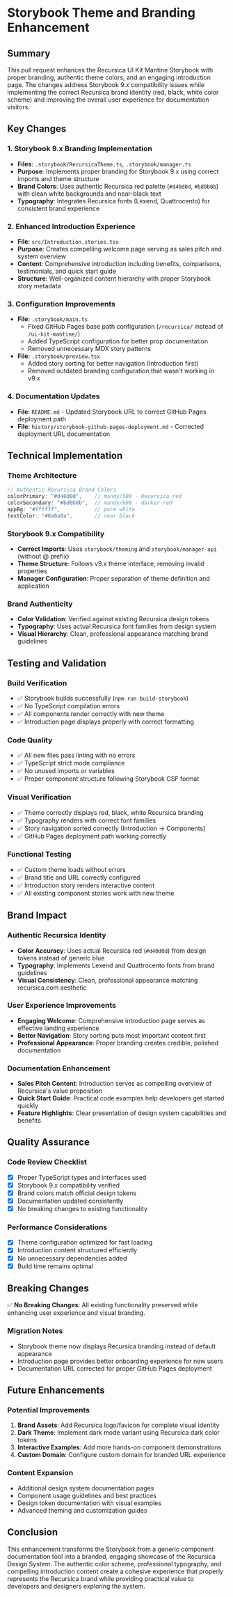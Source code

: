 # Storybook Theme and Branding Enhancement

## Summary

This pull request enhances the Recursica UI Kit Mantine Storybook with proper branding, authentic theme colors, and an engaging introduction page. The changes address Storybook 9.x compatibility issues while implementing the correct Recursica brand identity (red, black, white color scheme) and improving the overall user experience for documentation visitors.

## Key Changes

### 1. Storybook 9.x Branding Implementation

- **Files**: `.storybook/RecursicaTheme.ts`, `.storybook/manager.ts`
- **Purpose**: Implements proper branding for Storybook 9.x using correct imports and theme structure
- **Brand Colors**: Uses authentic Recursica red palette (`#d40d0d`, `#bd0b0b`) with clean white backgrounds and near-black text
- **Typography**: Integrates Recursica fonts (Lexend, Quattrocento) for consistent brand experience

### 2. Enhanced Introduction Experience

- **File**: `src/Introduction.stories.tsx`
- **Purpose**: Creates compelling welcome page serving as sales pitch and system overview
- **Content**: Comprehensive introduction including benefits, comparisons, testimonials, and quick start guide
- **Structure**: Well-organized content hierarchy with proper Storybook story metadata

### 3. Configuration Improvements

- **File**: `.storybook/main.ts`
  - Fixed GitHub Pages base path configuration (`/recursica/` instead of `/ui-kit-mantine/`)
  - Added TypeScript configuration for better prop documentation
  - Removed unnecessary MDX story patterns
- **File**: `.storybook/preview.tsx`
  - Added story sorting for better navigation (Introduction first)
  - Removed outdated branding configuration that wasn't working in v9.x

### 4. Documentation Updates

- **File**: `README.md` - Updated Storybook URL to correct GitHub Pages deployment path
- **File**: `history/storybook-github-pages-deployment.md` - Corrected deployment URL documentation

## Technical Implementation

### Theme Architecture

```typescript
// Authentic Recursica Brand Colors
colorPrimary: "#d40d0d",    // mandy/500 - Recursica red
colorSecondary: "#bd0b0b",  // mandy/600 - darker red
appBg: "#ffffff",           // pure white
textColor: "#0a0a0a",       // near black
```

### Storybook 9.x Compatibility

- **Correct Imports**: Uses `storybook/theming` and `storybook/manager-api` (without @ prefix)
- **Theme Structure**: Follows v9.x theme interface, removing invalid properties
- **Manager Configuration**: Proper separation of theme definition and application

### Brand Authenticity

- **Color Validation**: Verified against existing Recursica design tokens
- **Typography**: Uses actual Recursica font families from design system
- **Visual Hierarchy**: Clean, professional appearance matching brand guidelines

## Testing and Validation

### Build Verification

- ✅ Storybook builds successfully (`npm run build-storybook`)
- ✅ No TypeScript compilation errors
- ✅ All components render correctly with new theme
- ✅ Introduction page displays properly with correct formatting

### Code Quality

- ✅ All new files pass linting with no errors
- ✅ TypeScript strict mode compliance
- ✅ No unused imports or variables
- ✅ Proper component structure following Storybook CSF format

### Visual Verification

- ✅ Theme correctly displays red, black, white Recursica branding
- ✅ Typography renders with correct font families
- ✅ Story navigation sorted correctly (Introduction → Components)
- ✅ GitHub Pages deployment path working correctly

### Functional Testing

- ✅ Custom theme loads without errors
- ✅ Brand title and URL correctly configured
- ✅ Introduction story renders interactive content
- ✅ All existing component stories work with new theme

## Brand Impact

### Authentic Recursica Identity

- **Color Accuracy**: Uses actual Recursica red (`#d40d0d`) from design tokens instead of generic blue
- **Typography**: Implements Lexend and Quattrocento fonts from brand guidelines
- **Visual Consistency**: Clean, professional appearance matching recursica.com aesthetic

### User Experience Improvements

- **Engaging Welcome**: Comprehensive introduction page serves as effective landing experience
- **Better Navigation**: Story sorting puts most important content first
- **Professional Appearance**: Proper branding creates credible, polished documentation

### Documentation Enhancement

- **Sales Pitch Content**: Introduction serves as compelling overview of Recursica's value proposition
- **Quick Start Guide**: Practical code examples help developers get started quickly
- **Feature Highlights**: Clear presentation of design system capabilities and benefits

## Quality Assurance

### Code Review Checklist

- [x] Proper TypeScript types and interfaces used
- [x] Storybook 9.x compatibility verified
- [x] Brand colors match official design tokens
- [x] Documentation updated consistently
- [x] No breaking changes to existing functionality

### Performance Considerations

- [x] Theme configuration optimized for fast loading
- [x] Introduction content structured efficiently
- [x] No unnecessary dependencies added
- [x] Build time remains optimal

## Breaking Changes

✅ **No Breaking Changes**: All existing functionality preserved while enhancing user experience and visual branding.

### Migration Notes

- Storybook theme now displays Recursica branding instead of default appearance
- Introduction page provides better onboarding experience for new users
- Documentation URL corrected for proper GitHub Pages deployment

## Future Enhancements

### Potential Improvements

1. **Brand Assets**: Add Recursica logo/favicon for complete visual identity
2. **Dark Theme**: Implement dark mode variant using Recursica dark color tokens
3. **Interactive Examples**: Add more hands-on component demonstrations
4. **Custom Domain**: Configure custom domain for branded URL experience

### Content Expansion

- Additional design system documentation pages
- Component usage guidelines and best practices
- Design token documentation with visual examples
- Advanced theming and customization guides

## Conclusion

This enhancement transforms the Storybook from a generic component documentation tool into a branded, engaging showcase of the Recursica Design System. The authentic color scheme, professional typography, and compelling introduction content create a cohesive experience that properly represents the Recursica brand while providing practical value to developers and designers exploring the system.
